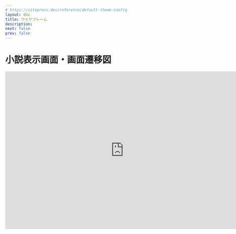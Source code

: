 ```yaml
---
# https://vitepress.dev/reference/default-theme-config
layout: doc
title: ワイヤフレーム
description: 
next: false
prev: false
---
```


# 小説表示画面・画面遷移図
<iframe width="750" height="500" src="https://miro.com/app/live-embed/uXjVNDsW97I=/?moveToViewport=-9491,5315,3748,2027&embedId=928353395696" frameborder="0" scrolling="no" allow="fullscreen; clipboard-read; clipboard-write" allowfullscreen></iframe>